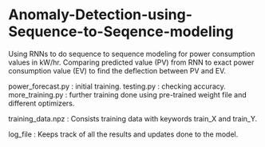 # Anomaly-Detection-using-Sequence-to-Seqence-modeling

Using RNNs to do sequence to sequence modeling for power consumption values in kW/hr. 
Comparing predicted value (PV) from RNN to exact power consumption value (EV) to find the deflection between PV and EV.

power_forecast.py : initial training.
testing.py : checking accuracy.
more_training.py : further training done using pre-trained weight file and different optimizers.

training_data.npz : Consists training data with keywords train_X and train_Y.

log_file : Keeps track of all the results and updates done to the model.

